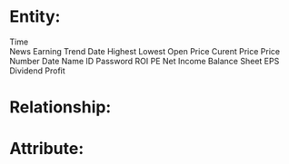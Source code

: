
# Entity:
Time<br/> 
News 
Earning
Trend
Date
Highest
Lowest
Open Price
Curent Price
Price 
Number
Date
Name
ID
Password
ROI
PE
Net Income
Balance Sheet
EPS
Dividend
Profit

# Relationship:


# Attribute:
